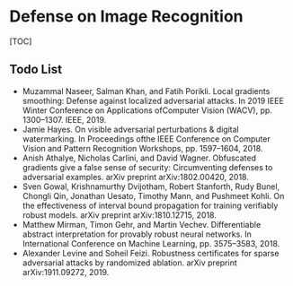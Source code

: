 # Defense on Image Recognition



[TOC]



## Todo List

- Muzammal Naseer, Salman Khan, and Fatih Porikli. Local gradients smoothing: Defense against localized adversarial attacks. In 2019 IEEE Winter Conference on Applications ofComputer Vision (WACV), pp. 1300–1307. IEEE, 2019.
- Jamie Hayes. On visible adversarial perturbations & digital watermarking. In Proceedings ofthe IEEE Conference on Computer Vision and Pattern Recognition Workshops, pp. 1597–1604, 2018.
- Anish Athalye, Nicholas Carlini, and David Wagner. Obfuscated gradients give a false sense of security: Circumventing defenses to adversarial examples. arXiv preprint arXiv:1802.00420, 2018.
- Sven Gowal, Krishnamurthy Dvijotham, Robert Stanforth, Rudy Bunel, Chongli Qin, Jonathan Uesato, Timothy Mann, and Pushmeet Kohli. On the effectiveness of interval bound propagation for training verifiably robust models. arXiv preprint arXiv:1810.12715, 2018.
- Matthew Mirman, Timon Gehr, and Martin Vechev. Differentiable abstract interpretation for provably robust neural networks. In International Conference on Machine Learning, pp. 3575–3583, 2018.
- Alexander Levine and Soheil Feizi. Robustness certificates for sparse adversarial attacks by randomized ablation. arXiv preprint arXiv:1911.09272, 2019.


